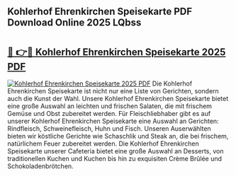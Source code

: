 ## Kohlerhof Ehrenkirchen Speisekarte PDF Download Online 2025 LQbss

# <h2><a href="http://gcdhz5.nevu.top/?p=Kohlerhof+Ehrenkirchen+Speisekarte">🔗 👉🔴 Kohlerhof Ehrenkirchen Speisekarte 2025 PDF</a></h2>

[![Kohlerhof Ehrenkirchen Speisekarte 2025 PDF](https://i.imgur.com/dBaPXMq.png)](http://gcdhz5.nevu.top/?p=Kohlerhof+Ehrenkirchen+Speisekarte)
Die Kohlerhof Ehrenkirchen Speisekarte ist nicht nur eine Liste von Gerichten, sondern auch die Kunst der Wahl. Unsere Kohlerhof Ehrenkirchen Speisekarte bietet eine große Auswahl an leichten und frischen Salaten, die mit frischem Gemüse und Obst zubereitet werden. Für Fleischliebhaber gibt es auf unserer Kohlerhof Ehrenkirchen Speisekarte eine Auswahl an Gerichten: Rindfleisch, Schweinefleisch, Huhn und Fisch. Unseren Auserwählten bieten wir köstliche Gerichte wie Schaschlik und Steak an, die bei frischem, natürlichem Feuer zubereitet werden. Die Kohlerhof Ehrenkirchen Speisekarte unserer Cafeteria bietet eine große Auswahl an Desserts, von traditionellen Kuchen und Kuchen bis hin zu exquisiten Crème Brûlée und Schokoladenbrötchen.
